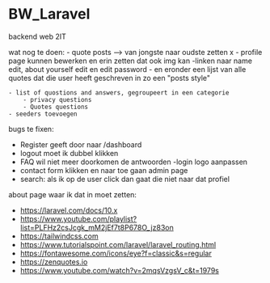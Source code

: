 # BW_Laravel
 backend web 2IT

wat nog te doen: 
    - quote posts --> van jongste naar oudste zetten x
    - profile page kunnen bewerken en erin zetten dat ook img kan 
        -linken naar name edit, about yourself edit en edit password 
        - en eronder een lijst van alle quotes dat die user heeft geschreven in zo een "posts style" 
        
    - list of quostions and answers, gegroupeert in een categorie 
        - privacy questions 
        - Quotes questions
    - seeders toevoegen  

bugs te fixen: 
- Register geeft door naar /dashboard 
- logout moet ik dubbel klikken 
- FAQ wil niet meer doorkomen de antwoorden 
-login logo aanpassen
- contact form klikken en naar toe gaan admin page 
- search: als ik op de user click dan gaat die niet naar dat profiel 


about page waar ik dat in moet zetten: 
* https://laravel.com/docs/10.x 
* https://www.youtube.com/playlist?list=PLFHz2csJcgk_mM2jEf7t8P678O_jz83on
* https://tailwindcss.com
* https://www.tutorialspoint.com/laravel/laravel_routing.html
* https://fontawesome.com/icons/eye?f=classic&s=regular 
* https://zenquotes.io 
* https://www.youtube.com/watch?v=2mqsVzgsV_c&t=1979s
